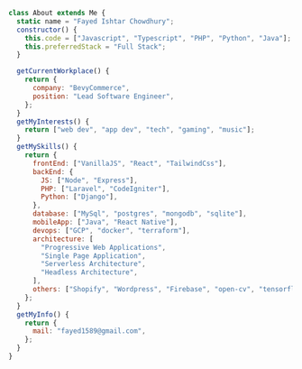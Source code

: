 ```javascript
class About extends Me {
  static name = "Fayed Ishtar Chowdhury";
  constructor() {
    this.code = ["Javascript", "Typescript", "PHP", "Python", "Java"];
    this.preferredStack = "Full Stack";
  }

  getCurrentWorkplace() {
    return {
      company: "BevyCommerce",
      position: "Lead Software Engineer",
    };
  }
  getMyInterests() {
    return ["web dev", "app dev", "tech", "gaming", "music"];
  }
  getMySkills() {
    return {
      frontEnd: ["VanillaJS", "React", "TailwindCss"],
      backEnd: {
        JS: ["Node", "Express"],
        PHP: ["Laravel", "CodeIgniter"],
        Python: ["Django"],
      },
      database: ["MySql", "postgres", "mongodb", "sqlite"],
      mobileApp: ["Java", "React Native"],
      devops: ["GCP", "docker", "terraform"],
      architecture: [
        "Progressive Web Applications",
        "Single Page Application",
        "Serverless Architecture",
        "Headless Architecture",
      ],
      others: ["Shopify", "Wordpress", "Firebase", "open-cv", "tensorflow", "ruby"],
    };
  }
  getMyInfo() {
    return {
      mail: "fayed1589@gmail.com",
    };
  }
}

```
<!---
esterified/esterified is a ✨ special ✨ repository because its `README.md` (this file) appears on your GitHub profile.
You can click the Preview link to take a look at your changes.
--->

<!--START_SECTION:waka-->
<!--END_SECTION:waka-->
